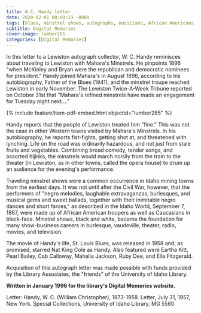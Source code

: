 ```yaml
---
title: W.C. Handy letter
date: 2020-02-01 08:00:23 -0800
tags: [blues, minstrel shows, autographs, musicians, African Americans, Blacks, Lewiston]
subtitle: Digital Memories
cover-image: lumber285
categories: [Digital Memories]
---
```


In this letter to a Lewiston autograph collector, W. C. Handy reminisces about traveling to Lewiston with Mahara's Minstrels. He pinpoints 1896 "when McKinley and Bryan were the republican and democratic nominees for president." Handy joined Mahara's in August 1896, according to his autobiography, Father of the Blues (1941), and the minstrel troupe reached Lewiston in early November. The Lewiston Twice-A-Week Tribune reported on October 31st that "Mahara's refined minstrels have made an engagement for Tuesday night next...."

{% include feature/item-pdf-embed.html objectid="lumber285" %}

Handy reports that the people of Lewiston treated him "fine." This was not the case in other Western towns visited by Mahara's Minstrels. In his autobiography, he reports fist-fights, getting shot at, and threatened with lynching. Life on the road was ordinarily hazardous, and not just from stale fruits and vegetables. Combining broad comedy, tender songs, and assorted hijinks, the minstrels would march noisily from the train to the theater (in Lewiston, as in other towns, called the opera house) to drum up an audience for the evening's performance.



Traveling minstrel shows were a common occurrence in Idaho mining towns from the earliest days. It was not until after the Civil War, however, that the performers of "negro melodies, laughable extravaganzas, burlesques, and musical gems and sweet ballads, together with their inimitable negro dances and short farces," as described in the Idaho World, September 7, 1867, were made up of African American troupers as well as Caucasians in black-face. Minstrel shows, black and white, became the foundation for many show-business careers in burlesque, vaudeville, theater, radio, movies, and television.

The movie of Handy's life, St. Louis Blues, was released in 1958 and, as promised, starred Nat King Cole as Handy. Also featured were Eartha Kitt, Pearl Bailey, Cab Calloway, Mahalia Jackson, Ruby Dee, and Ella Fitzgerald.

Acquisition of this autograph letter was made possible with funds provided by the Library Associates, the "friends" of the University of Idaho Library.

**Written in January 1996 for the library's Digital Memories website.**

Letter: Handy, W. C. (William Christopher), 1873-1958. Letter, July 31, 1957, New York. Special Collections, University of Idaho Library. MG 5560